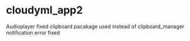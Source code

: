 # cloudyml_app2

Audioplayer fixed
clipboard pacakage used instead of clipboard_manager
notification error fixed
